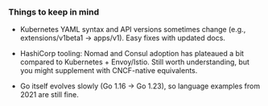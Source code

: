 ### Things to keep in mind

- Kubernetes YAML syntax and API versions sometimes change (e.g., extensions/v1beta1 → apps/v1). Easy fixes with updated docs.

- HashiCorp tooling: Nomad and Consul adoption has plateaued a bit compared to Kubernetes + Envoy/Istio. Still worth understanding, but you might supplement with CNCF-native equivalents.

- Go itself evolves slowly (Go 1.16 → Go 1.23), so language examples from 2021 are still fine.